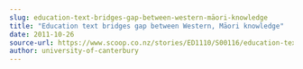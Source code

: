```yaml
---
slug: education-text-bridges-gap-between-western-māori-knowledge
title: "Education text bridges gap between Western, Māori knowledge"
date: 2011-10-26
source-url: https://www.scoop.co.nz/stories/ED1110/S00116/education-text-bridges-gap-between-western-maori-knowledge.htm
author: university-of-canterbury
---
```

